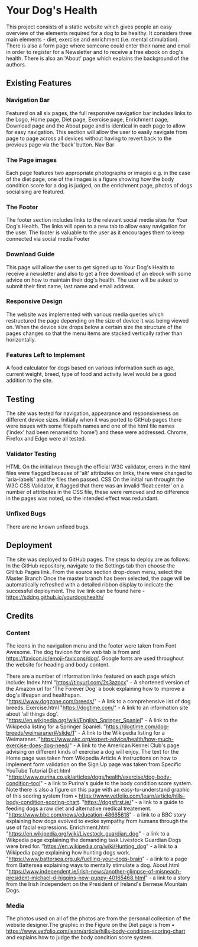 
# Your Dog's Health
This project consists of a static website which gives people an easy overview of the elements required for a dog to be healthy. It considers three main elements - diet, exercise and enrichment (i.e. mental stimulation). There is also a form page where someone could enter their name and email in order to register for a Newsletter and to receive a free ebook on dog's health. There is also an 'About' page which explains the background of the authors.

## Existing Features
### Navigation Bar
Featured on all six pages, the full responsive navigation bar includes links to the Logo, Home page, Diet page, Exercise page, Enrichment page, Download page and the About page and is identical in each page to allow for easy navigation. This section will allow the user to easily navigate from page to page across all devices without having to revert back to the previous page via the ‘back’ button.
Nav Bar

### The Page images
Each page features two appropriate photographs or images e.g. in the case of the diet page, one of the images is a figure showing how the body condition score for a dog is judged, on the enrichment page, photos of dogs socialising are featured. 

### The Footer
The footer section includes links to the relevant social media sites for Your Dog's Health. The links will open to a new tab to allow easy navigation for the user.
The footer is valuable to the user as it encourages them to keep connected via social media
Footer

### Download Guide
This page will allow the user to get signed up to Your Dog's Health to receive a newsletter and also to get a free download of an ebook with some advice on how to maintain their dog's health. The user will be asked to submit their first name, last name and email address.

### Responsive Design
The website was implemented with various media queries which restructured the page depending on the size of device it was being viewed on. When the device size drops below a certain size the structure of the pages changes so that the menu items are stacked vertically rather than horizontally.

### Features Left to Implement
A food calculator for dogs based on various information such as age, current weight, breed, type of food and activity level would be a good addition to the site.

## Testing
The site was tested for navigation, appearance and responsiveness on different device sizes. Initially when it was ported to GitHub pages there were issues with some filepath names and one of the html file names ('index' had been renamed to 'home') and these were addressed. Chrome, Firefox and Edge were all tested.

### Validator Testing
HTML
On the initial run through the official W3C validator, errors in the html files were flagged because of 'alt' attributes on links, there were changed to 'aria-labels' and the files then passed. 
CSS
On the initial run throught the W3C CSS Validator, it flagged that there was an invalid ‘float:center’ on a number of attributes in the CSS file, these were removed and no difference in the pages was noted, so the intended effect was redundant.
### Unfixed Bugs
There are no known unfixed bugs.

## Deployment
The site was deployed to GitHub pages. The steps to deploy are as follows:
In the GitHub repository, navigate to the Settings tab then choose the GitHub Pages link.
From the source section drop-down menu, select the Master Branch
Once the master branch has been selected, the page will be automatically refreshed with a detailed ribbon display to indicate the successful deployment.
The live link can be found here - https://sddng.github.io/yourdogshealth/

## Credits
### Content
The icons in the navigation menu and the footer were taken from Font Awesome.
The dog favicon for the web tab is from and https://favicon.io/emoji-favicons/dog/.
Google fonts are used throughout the website for heading and body content.

There are a number of information links featured on each page which include:
Index.html
"https://tinyurl.com/2s3azccx" - A shortened version of the Amazon url for 'The Forever Dog' a book explaining how to improve a dog's lifespan and healthspan.  
"https://www.dogzone.com/breeds/" - A link to a comprehensive list of dog breeds.
Exercise.html
"https://dogtime.com/" - A link to an information site about 'all things dog'.
"https://en.wikipedia.org/wiki/English_Springer_Spaniel" - A link to the Wikipedia listing for a Springer Spaniel.
"https://dogtime.com/dog-breeds/weimaraner#/slide/1" - A link to the Wikipedia listing for a Weimaraner.
"https://www.akc.org/expert-advice/health/how-much-exercise-does-dog-need/" - A link to the American Kennel Club's page advising on different kinds of exercise a dog will enjoy.
The text for the Home page was taken from Wikipedia Article A
Instructions on how to implement form validation on the Sign Up page was taken from Specific YouTube Tutorial
Diet.html
"https://www.purina.co.uk/articles/dogs/health/exercise/dog-body-condition-tool" - a link to Purina's guide to the body condition score system. Note there is also a figure on this page with an easy-to-understand graphic of this scoring system from •	https://www.vetfolio.com/learn/article/hills-body-condition-scoring-chart.
"https://dogsfirst.ie/" - a link to a guide to feeding dogs a raw diet and alternative medical treatement.
"https://www.bbc.com/news/education-48665618" - a link to a BBC story explaining how dogs evolved to evoke sympathy from humans through the use of facial expressions.
Enrichment.html
"https://en.wikipedia.org/wiki/Livestock_guardian_dog" - a link to a Wikpedia page explaining the demanding task Livestock Guardian Dogs were bred for.
"https://en.wikipedia.org/wiki/Hunting_dog" - a link to a Wikipedia page explaining how hunting dogs work.
"https://www.battersea.org.uk/fuelling-your-dogs-brain" - a link to a page from Battersea explaining ways to mentally stimulate a dog.
About.html
"https://www.independent.ie/irish-news/another-glimpse-of-misneach-president-michael-d-higgins-new-puppy-40165468.html" - a link to a story from the Irish Independent on the President of Ireland's Bernese Mountain Dogs. 

### Media
The photos used on all of the photos are from the personal collection of the website designer.The graphic in the Figure on the Diet page is from •	https://www.vetfolio.com/learn/article/hills-body-condition-scoring-chart and explains how to judge the body condition score system.
